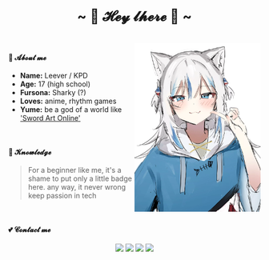 
<h1 align="center">~ 💖 𝓗𝓮𝔂 𝓵𝓱𝓮𝓻𝓮 💖 ~</h1>

<br>

<img align="right" alt="Damn i love gura" src="Gura.webp" width="50%" height="auto" /> 


#### 🌱 𝓐𝓫𝓸𝓾𝓽 𝓶𝓮
- <b>Name:</b> Leever / KPD
- <b>Age:</b> 17 (high school)
- <b>Fursona:</b> Sharky (?)
- <b>Loves:</b> anime, rhythm games
- <b>Yume:</b> be a god of a world like ['Sword Art Online'](https://en.wikipedia.org/wiki/Sword_Art_Online)

<br>

#### 🤣 𝓚𝓷𝓸𝔀𝓵𝓮𝓭𝓰𝓮
> For a beginner like me, it's a shame to put only a little badge here. any way, it never wrong keep passion in tech

<br>

#### 💕 𝓒𝓸𝓷𝓽𝓪𝓬𝓽 𝓶𝓮

<p align="center">
<a href="mailto:leever.zzz@gmail.com" target="_blank"><img src="https://img.shields.io/badge/Gmail%20-%231DA1F2.svg?&style=for-the-badge&logo=gmail&logoColor=white&color=ea4335"/></a>
<a href="https://space.bilibili.com/312252452" target="_blank"><img src="https://img.shields.io/badge/Bilibili%20-%231DA1F2.svg?&style=for-the-badge&logo=bilibili&logoColor=white&color=fb7299"/></a>
<a href="https://npm.elemecdn.com/hexo-static@latest/img/QQ.png" target="_blank"><img src="https://img.shields.io/badge/QQ%20-%231DA1F2.svg?&style=for-the-badge&logo=Tencent+QQ&logoColor=white&color=1e6fff"/></a>
<a href="https://npm.elemecdn.com/hexo-static@latest/img/Wechat.png" target="_blank"><img src="https://img.shields.io/badge/Wechat%20-%231DA1F2.svg?&style=for-the-badge&logo=wechat&logoColor=white&color=08c160"/></a>
</p>
